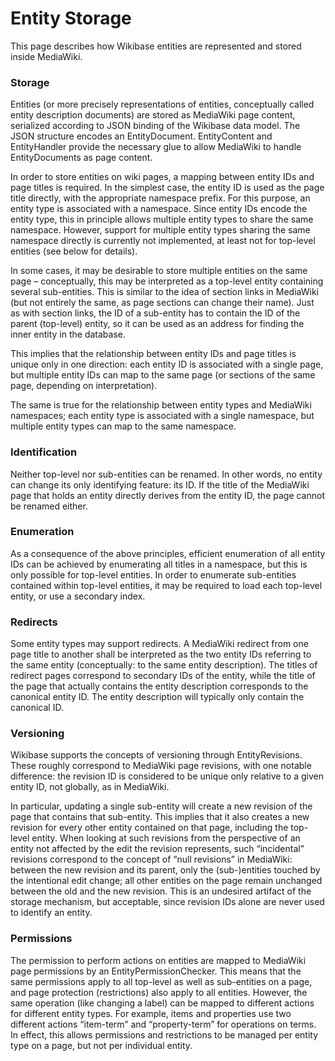 # Entity Storage

This page describes how Wikibase entities are represented and stored inside MediaWiki.

### Storage

Entities (or more precisely representations of entities, conceptually called entity description documents) are stored as MediaWiki page content, serialized according to JSON binding of the Wikibase data model.
The JSON structure encodes an EntityDocument.
EntityContent and EntityHandler provide the necessary glue to allow MediaWiki to handle EntityDocuments as page content.

In order to store entities on wiki pages, a mapping between entity IDs and page titles is required.
In the simplest case, the entity ID is used as the page title directly, with the appropriate namespace prefix.
For this purpose, an entity type is associated with a namespace.
Since entity IDs encode the entity type, this in principle allows multiple entity types to share the same namespace.
However, support for multiple entity types sharing the same namespace directly is currently not implemented, at least not for top-level entities (see below for details).

In some cases, it may be desirable to store multiple entities on the same page – conceptually, this may be interpreted as a top-level entity containing several sub-entities.
This is similar to the idea of section links in MediaWiki (but not entirely the same, as page sections can change their name).
Just as with section links, the ID of a sub-entity has to contain the ID of the parent (top-level) entity, so it can be used as an address for finding the inner entity in the database.

This implies that the relationship between entity IDs and page titles is unique only in one direction: each entity ID is associated with a single page, but multiple entity IDs can map to the same page (or sections of the same page, depending on interpretation).

The same is true for the relationship between entity types and MediaWiki namespaces; each entity type is associated with a single namespace, but multiple entity types can map to the same namespace.

### Identification

Neither top-level nor sub-entities can be renamed.
In other words, no entity can change its only identifying feature: its ID.
If the title of the MediaWiki page that holds an entity directly derives from the entity ID, the page cannot be renamed either.

### Enumeration

As a consequence of the above principles, efficient enumeration of all entity IDs can be achieved by enumerating all titles in a namespace, but this is only possible for top-level entities.
In order to enumerate sub-entities contained within top-level entities, it may be required to load each top-level entity, or use a secondary index.

### Redirects

Some entity types may support redirects.
A MediaWiki redirect from one page title to another shall be interpreted as the two entity IDs referring to the same entity (conceptually: to the same entity description).
The titles of redirect pages correspond to secondary IDs of the entity, while the title of the page that actually contains the entity description corresponds to the canonical entity ID.
The entity description will typically only contain the canonical ID.

### Versioning

Wikibase supports the concepts of versioning through EntityRevisions.
These roughly correspond to MediaWiki page revisions, with one notable difference: the revision ID is considered to be unique only relative to a given entity ID, not globally, as in MediaWiki.

In particular, updating a single sub-entity will create a new revision of the page that contains that sub-entity.
This implies that it also creates a new revision for every other entity contained on that page, including the top-level entity.
When looking at such revisions from the perspective of an entity not affected by the edit the revision represents, such “incidental” revisions correspond to the concept of “null revisions” in MediaWiki: between the new revision and its parent, only the (sub-)entities touched by the intentional edit change; all other entities on the page remain unchanged between the old and the new revision.
This is an undesired artifact of the storage mechanism, but acceptable, since revision IDs alone are never used to identify an entity.

### Permissions

The permission to perform actions on entities are mapped to MediaWiki page permissions by an EntityPermissionChecker.
This means that the same permissions apply to all top-level as well as sub-entities on a page, and page protection (restrictions) also apply to all entities.
However, the same operation (like changing a label) can be mapped to different actions for different entity types.
For example, items and properties use two different actions “item-term” and “property-term” for operations on terms.
In effect, this allows permissions and restrictions to be managed per entity type on a page, but not per individual entity.
